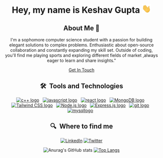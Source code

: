 <div align="center">
<h1> Hey, my name is Keshav Gupta <img src="https://github.com/ABSphreak/ABSphreak/blob/master/gifs/Hi.gif" width="30"></h1>
  
## About Me 🚀
I'm a sophomore computer science student with a passion for building elegant solutions to complex problems. Enthusiastic about open-source collaboration and constantly expanding my skill set. Outside of coding, you'll find me playing sports and exploring different fields of market ,always eager to learn and share insights."

<a href="mailto:gupta.keshav1304@gmail.com">Get In Touch</a>
## 🛠  Tools and Technologies

<a name="learning-now"></a>
[<img src="https://img.shields.io/badge/C%2B%2B-282C34?logo=c%2B%2B&logoColor=blue" alt="c++ logo" title="c" height="25" />][learning_next_anchor]
&nbsp;
[<img src="https://img.shields.io/badge/Javascript-282C34?logo=javascript" alt="javascript logo" title="Javascript" height="25" />][learning_next_anchor]
&nbsp;
[<img src="https://img.shields.io/badge/React-282C34?logo=react&logoColor=cyan" alt="react logo" title="react" height="25" />][learning_next_anchor]
&nbsp;
[<img src="https://img.shields.io/badge/MongoDB-282C34?logo=mongodb&logoColor=47A248" alt="MongoDB logo" title="MongoDB" height="25" />][learning_next_anchor]
&nbsp;
[<img src="https://img.shields.io/badge/Tailwind%20CSS-282C34?logo=tailwind-css&logoColor=38B2AC" alt="Tailwind CSS logo" title="Tailwind CSS" height="25" />][learning_next_anchor]
&nbsp;
[<img src="https://img.shields.io/badge/Node.js-282C34?logo=node.js&logoColor=339933" alt="Node.js logo" title="Node.js" height="25" />][learning_next_anchor]
&nbsp;
[<img src="https://img.shields.io/badge/Express-282C34?logo=express&logoColor=FFFFFF" alt="Express.js logo" title="Express.js" height="25" />][learning_next_anchor]
&nbsp;
[<img src="https://img.shields.io/badge/git-282C34?logo=git&logoColor=F05032" alt="git logo" title="git" height="25" />][tech_tools_anchor]
&nbsp;
[<img src="https://img.shields.io/badge/MySQL-282C34?logo=mysql" alt="mysqllogo" title="MySQL" height="25" />][learning_now_anchor]
&nbsp;


[tech_tools_anchor]: #bonjour--
[learning_now_anchor]: #learning-now
[learning_next_anchor]: #learning-next
## 🔍  Where to find me

<a href = "https://www.linkedin.com/in/keshav-gupta1304/">![LinkedIn](https://img.shields.io/badge/linkedin-%230077B5.svg?style=for-the-badge&logo=linkedin&logoColor=white)</a>    <a href = "https://twitter.com/gupta_kesh20011">![Twitter](https://img.shields.io/badge/Twitter-%231DA1F2.svg?style=for-the-badge&logo=Twitter&logoColor=white)</a>


![Anurag's GitHub stats](https://github-readme-stats.vercel.app/api?username=keshavgupta1304&theme=calm\&rank_icon=github)
[![Top Langs](https://github-readme-stats.vercel.app/api/top-langs/?username=keshavgupta1304&layout=donut)](https://github.com/anuraghazra/github-readme-stats)
</div>
